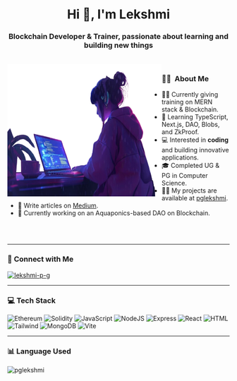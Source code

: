 <h1 align="center"><strong>Hi 👋, I'm Lekshmi </strong></h1>
<h3 align="center">Blockchain Developer & Trainer, passionate about learning and building new things</h3>

<br>
<img align="left" alt="GIF" src="https://github.com/pglekshmi/pglekshmi/blob/main/assets/6670aa98-ec62-4b51-8c10-afa79d867c9f-removebg-preview.png" width="350" height="300" />

### 🧑‍💻 &nbsp;<strong>About Me</strong>
- 👩‍🏫 Currently giving training on MERN stack & Blockchain.
- 🌱 Learning TypeScript, Next.js, DAO, Blobs, and ZkProof.
- 💻 Interested in **coding** and building innovative applications.
- 🎓 Completed UG & PG in Computer Science.
- 👨‍💻 My projects are available at [pglekshmi](https://github.com/pglekshmi).
- 📝 Write articles on [Medium](https://kbaiiitmk.medium.com/).
- 🚀 Currently working on an Aquaponics-based DAO on Blockchain.

<br><br>

---

### 🔗 **Connect with Me**
<p align="left">
  <a href="https://linkedin.com/in/lekshmi-p-g" target="blank">
    <img align="center" src="https://raw.githubusercontent.com/rahuldkjain/github-profile-readme-generator/master/src/images/icons/Social/linked-in-alt.svg" alt="lekshmi-p-g" height="30" width="40" />
  </a>
</p>

---

### 💻 **Tech Stack**
<p align="left">
  <img src="https://img.shields.io/badge/Ethereum-3C3C3D?style=for-the-badge&logo=Ethereum&logoColor=white" alt="Ethereum" />
  <img src="https://img.shields.io/badge/Solidity-%23363636.svg?style=for-the-badge&logo=solidity&logoColor=white" alt="Solidity" />
  <img src="https://img.shields.io/badge/javascript-%23323330.svg?style=for-the-badge&logo=javascript&logoColor=%23F7DF1E" alt="JavaScript" />
  <img src="https://img.shields.io/badge/node.js-6DA55F?style=for-the-badge&logo=node.js&logoColor=white" alt="NodeJS" />
  <img src="https://img.shields.io/badge/express.js-%23404d59.svg?style=for-the-badge&logo=express&logoColor=%2361DAFB" alt="Express" />
  <img src="https://img.shields.io/badge/react-%2320232a.svg?style=for-the-badge&logo=react&logoColor=%2361DAFB" alt="React" />
  <img src="https://img.shields.io/badge/html5-%23E34F26.svg?style=for-the-badge&logo=html5&logoColor=white" alt="HTML" />
  <img src="https://img.shields.io/badge/tailwindcss-%2338B2AC.svg?style=for-the-badge&logo=tailwind-css&logoColor=white" alt="Tailwind" />
  <img src="https://img.shields.io/badge/MongoDB-%234ea94b.svg?style=for-the-badge&logo=mongodb&logoColor=white" alt="MongoDB" />
  <img src="https://img.shields.io/badge/vite-%23646CFF.svg?style=for-the-badge&logo=vite&logoColor=white" alt="Vite" />
</p>

---

### 📊 **Language Used**
<p align="left">
  <img align="center" src="https://github-readme-stats.vercel.app/api/top-langs/?username=pglekshmi&layout=donut" alt="pglekshmi" />
</p>
